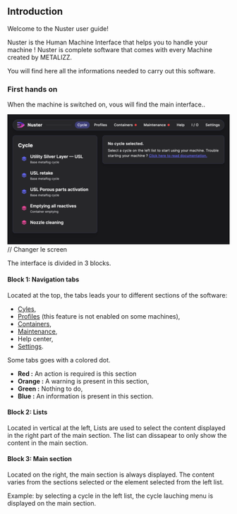 ## Introduction

Welcome to the Nuster user guide!

Nuster is the Human Machine Interface that helps you to handle your machine !
Nuster is complete software that comes with every Machine created by METALIZZ.

You will find here all the informations needed to carry out this software.

### First hands on

When the machine is switched on, vous will find the main interface..

![Main interface](interface_principale.png) // Changer le screen

The interface is divided in 3 blocks.

#### Block 1: Navigation tabs

Located at the top, the tabs leads your to different sections of the software:

- [Cyles](/desktop/fr/components/cycles.md),
- [Profiles](/desktop/fr/components/profiles) (this feature is not enabled on some machines),
- [Containers](/desktop/fr/components/containers.md),
- [Maintenance](/desktop/fr/components/maintenances.md),
- Help center,
- [Settings](desktop/fr/components/settings).

Some tabs goes with a colored dot.

- **Red :** An action is required is this section
- **Orange :** A warning is present in this section,
- **Green :** Nothing to do,
- **Blue :** An information is present in this section.

#### Block 2: Lists

Located in vertical at the left, Lists are used to select the content displayed in the right part of the main section. The list can dissapear to only show the content in the main section.

#### Block 3: Main section

Located on the right, the main section is always displayed. The content varies from the sections selected or the element selected from the left list.

Example: by selecting a cycle in the left list, the cycle lauching menu is displayed on the main section.
